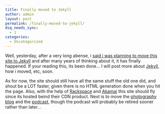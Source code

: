 ```yaml
---
title: Finally moved to Jekyll
author: admin
layout: post
permalink: /finally-moved-to-jekyll/
dsq_needs_sync:
  - 1
categories:
  - Uncategorized
---
```


Well, yesterday, after a very long abense, i [said i was planning to move this site to 
Jekyll][1] and after many years of thinking about it, it has finally happened. If your 
reading this, its been done... I will post more about [Jekyll][2], how i moved, etc, 
soon. 

As for now, the site should still have all the same stuff the old one did, and shout 
be a LOT faster, given there is no HTML generation done when you hit the page. Also, 
with the help of [Rackspace][3] and [Akamai][4] this site should fly since its hosted 
beind their CDN product. Next is to move the [photography blog][5] and the 
[podcast][6], though the podcast will probably be retired sooner 
rather than later...

[1]: http://blog.lotas-smartman.net/not-dead-just-lazy/
[2]: http://jekyllrb.com/
[3]: http://www.rackspace.com
[4]: http://www.akamai.com
[5]: http://www.geekphotographer.com
[6]: http://podcast.tiernanotoole.ie
